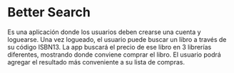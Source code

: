 # Better Search

Es una aplicación donde los usuarios deben crearse una cuenta y loguearse.
Una vez logueado, el usuario puede buscar un libro a través de su código ISBN13.
La app buscará el precio de ese libro en 3 librerías diferentes, mostrando donde conviene comprar el libro. 
El usuario podrá agregar el resultado más conveniente a su lista de compras.  
